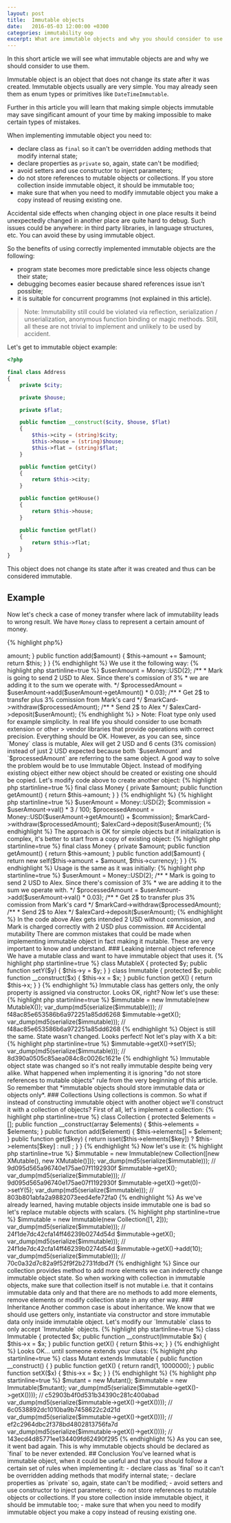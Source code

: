 ```yaml
---
layout: post
title:  Immutable objects
date:   2016-05-03 12:00:00 +0300
categories: immutability oop
excerpt: What are immutable objects and why you should consider to use them. Examples of accidental mutability.
---
```


In this short article we will see what immutable objects are and why we should consider
to use them.

Immutable object is an object that does not change its state after it was created. Immutable objects
usually are very simple. You may already seen them as enum types or primitives like `DateTimeImmutable`.

Further in this article you will learn that making simple objects immutable may save singificant amount
of your time by making impossible to make certain types of mistakes.

When implementing immutable object you need to:

- declare class as `final` so it can't be overridden adding methods that modify internal state;
- declare properties as `private` so, again, state can't be modified;
- avoid setters and use constructor to inject parameters;
- do not store references to mutable objects or collections. If you store collection inside immutable object, it should be immutable too;
- make sure that when you need to modify immutable object you make a copy instead of reusing existing one.

Accidental side effects when changing object in one place results it beind unexpectedly changed in another place are quite hard to debug.
Such issues could be anywhere: in third party libraries, in language structures, etc. You can avoid these by using immutable object.

So the benefits of using correctly implemented immutable objects are the following:

- program state becomes more predictable since less objects change their state;
- debugging becomes easier because shared references issue isn't possible;
- it is suitable for concurrent programms (not explained in this article).

> Note: Immutability still could be violated via reflection, serialization / unserialization, anonymous function binding or magic methods.
> Still, all these are not trivial to implement and unlikely to be used by accident.

Let's get to immutable object example:

```php
<?php

final class Address
{
    private $city;

    private $house;

    private $flat;

    public function __construct($city, $house, $flat)
    {
        $this->city = (string)$city;
        $this->house = (string)$house;
        $this->flat = (string)$flat;
    }

    public function getCity()
    {
        return $this->city;
    }

    public function getHouse()
    {
        return $this->house;
    }

    public function getFlat()
    {
        return $this->flat;
    }
}
```

This object does not change its state after it was created and thus can be considered immutable.

## Example

Now let's check a case of money transfer where lack of immutability leads to wrong result.
We have `Money` class to represent a certain amount of money.

{% highlight php%}
<?php

class Money 
{
    private $amount;

    public function getAmount()
    {
        return $this->amount;
    }

    public function add($amount)
    {
        $this->amount += $amount;
        return $this;
    }
}
{% endhighlight %}

We use it the following way:

{% highlight php startinline=true %}
$userAmount = Money::USD(2);
/**
 * Mark is going to send 2 USD to Alex. Since there's comission of 3%
 * we are adding it to the sum we operate with.
 */
$processedAmount = $userAmount->add($userAmount->getAmount() * 0.03);
/**
 * Get 2$ to transfer plus 3% comission from Mark's card
 */
$markCard->withdraw($processedAmount);
/**
 * Send 2$ to Alex
 */
$alexCard->deposit($userAmount);
{% endhighlight %}

> Note: Float type only used for example simplicity. In real life you should consider to use bcmath extension or other
> vendor libraries that provide operations with correct precision.

Everything should be OK. However, as you can see, since `Money` class is mutable, Alex will get 2 USD and 6 cents (3% comission) instead of
just 2 USD expected because both `$userAmount` and `$processedAmount` are referring to the same object. A good way to solve the problem
would be to use Immutable Object.

Instead of modifying existing object either new object should be created or existing one should be copied. Let's modify code above to create another object:

{% highlight php startinline=true %}
final class Money 
{
    private $amount;

    public function getAmount()
    {
        return $this->amount;
    }
}
{% endhighlight %}

{% highlight php startinline=true %}
$userAmount = Money::USD(2);
$commission = $userAmount->val() * 3 / 100;
$processedAmount = Money::USD($userAmount->getAmount() + $commission);
$markCard->withdraw($processedAmount);
$alexCard->deposit($userAmount);
{% endhighlight %}

The approach is OK for simple objects but if initialization is complex, it's better to start from a copy of existing
object:

{% highlight php startinline=true %}
final class Money 
{
    private $amount;

    public function getAmount()
    {
        return $this->amount;
    }

    public function add($amount)
    {
        return new self($this->amount + $amount, $this->currency);
    }
}
{% endhighlight %}

Usage is the same as it was initially:

{% highlight php startinline=true %}
$userAmount = Money::USD(2);
/**
 * Mark is going to send 2 USD to Alex. Since there's comission of 3%
 * we are adding it to the sum we operate with.
 */
$processedAmount = $userAmount->add($userAmount->val() * 0.03);
/**
 * Get 2$ to transfer plus 3% comission from Mark's card
 */
$markCard->withdraw($processedAmount);
/**
 * Send 2$ to Alex
 */
$alexCard->deposit($userAmount);
{% endhighlight %}

In the code above Alex gets intended 2 USD without commission, and Mark is charged correctly with 2 USD plus commission.

## Accidental mutability

There are common mistakes that could be made when implementing immutable object in fact making it mutable. These are
very important to know and understand.

### Leaking internal object reference

We have a mutable class and want to have immutable object that uses it.

{% highlight php startinline=true %}
class MutableX
{
    protected $y;

    public function setY($y)
    {
         $this->y = $y;
    }
}

class Immutable
{
    protected $x;

    public function __construct($x)
    {
        $this->x = $x;
    }

    public function getX()
    {
        return $this->x;
    }
}
{% endhighlight %}

Immutable class has getters only, the only property is assigned via constructor.
Looks OK, right? Now let's use these:

{% highlight php startinline=true %}
$immutable = new Immutable(new MutableX());
var_dump(md5(serialize($immutable))); // f48ac85e653586b6a972251a85dd6268

$immutable->getX();
var_dump(md5(serialize($immutable))); // f48ac85e653586b6a972251a85dd6268
{% endhighlight %}

Object is still the same. State wasn't changed. Looks perfect!

Not let's play with X a bit:

{% highlight php startinline=true %}
$immutable->getX()->setY(5);
var_dump(md5(serialize($immutable))); // 8d390a0505c85aea084c8c0026c1621e
{% endhighlight %}

Immutable object state was changed so it's not really immutable despite being very alike.
What happened when implementing it is ignoring "do not store references to mutable objects"
rule from the very beginning of this article. So remember that *immutable objects should
store immutable data or objects only*.

### Collections

Using collections is common. So what if instead of constructing immutable object with another object we'll construct it
with a collection of objects?

First of all, let's implement a collection:

{% highlight php startinline=true %}
class Collection
{
    protected $elements = [];

    public function __construct(array $elements)
    {
        $this->elements = $elements;
    }

    public function add($element)
    {
        $this->elements[] = $element;   
    }

    public function get($key)
    {
        return isset($this->elements[$key]) ? $this->elements[$key] : null ;
    }
}
{% endhighlight %}

Now let's use it:

{% highlight php startinline=true %}
$immutable = new Immutable(new Collection([new XMutable(), new XMutable()]));
var_dump(md5(serialize($immutable))); // 9d095d565a96740e175ae07f1192930f

$immutable->getX();
var_dump(md5(serialize($immutable))); // 9d095d565a96740e175ae07f1192930f

$immutable->getX()->get(0)->setY(5);
var_dump(md5(serialize($immutable))); // 803b801abfa2a9882073eed4efe72fa0
{% endhighlight %}

As we've already learned, having mutable objects inside immutable one is bad so let's
replace mutable objects with scalars.

{% highlight php startinline=true %}
$immutable = new Immutable(new Collection([1, 2]));
var_dump(md5(serialize($immutable))); // 24f1de7dc42cfa14ff46239b0274d54d

$immutable->getX();
var_dump(md5(serialize($immutable))); // 24f1de7dc42cfa14ff46239b0274d54d

$immutable->getX()->add(10);
var_dump(md5(serialize($immutable))); // 70c0a32d7c82a9f52f9f2b2731fdbd7f
{% endhighlight %}

Since our collection provides method to add more elements we can inderectly change immutable object state.
So when working with collection in immutable objects, make sure that collection itself is not mutable i.e.
that it contains immutable data only and that there are no methods to add more elements, remove elements or
modify collection state in any other way.

### Inheritance

Another common case is about inheritance. We know that we should use getters only, instantiate via constructor and store immutable data only inside
immutable object. Let's modify our `Immutable` class to only accept `Immutable` objects.

{% highlight php startinline=true %}
class Immutable
{
    protected $x;

    public function __construct(Immutable $x)
    {
        $this->x = $x;
    }

    public function getX()
    {
        return $this->x;
    }

}
{% endhighlight %}

Looks OK... until someone extends your class:

{% highlight php startinline=true %}
class Mutant extends Immutable
{
    public function __construct()
    {
    }

    public function getX()
    {
        return rand(1, 1000000);
    }

    public function setX($x)
    {
        $this->x = $x;
    }
}
{% endhighlight %}

{% highlight php startinline=true %}
$mutant = new Mutant();
$immutable = new Immutable($mutant);

var_dump(md5(serialize($immutable->getX()->getX()))); // c52903b4f0d531b34390c281c400abad
var_dump(md5(serialize($immutable->getX()->getX()))); // 6c0538892dc1010ba9b7458622c2d21d
var_dump(md5(serialize($immutable->getX()->getX()))); // ef2c2964dbc2f378bd4802813756fa7d
var_dump(md5(serialize($immutable->getX()->getX()))); // 143ecd4d85771ee134409fd62490f295
{% endhighlight %}

As you can see, it went bad again. This is why immutable objects should be declared as `final` to be
never extended.

## Conclusion

You've learned what is immutable object, when it could be useful and that you should follow a certain
set of rules when implementing it:

- declare class as `final` so it can't be overridden adding methods that modify internal state;
- declare properties as `private` so, again, state can't be modified;
- avoid setters and use constructor to inject parameters;
- do not store references to mutable objects or collections. If you store collection inside immutable object, it should be immutable too;
- make sure that when you need to modify immutable object you make a copy instead of reusing existing one.
